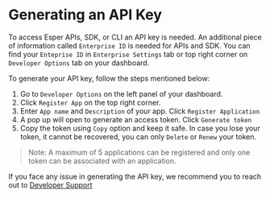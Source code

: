 # Generating an API Key

To access Esper APIs, SDK, or CLI an API key is needed. An additional piece of information called `Enterprise ID` is needed for APIs and SDK. You can find your `Enteprise ID` in `Enterprise Settings` tab or top right corner on `Developer Options` tab on your dashboard. 

To generate your API key, follow the steps mentioned below:

1. Go to `Developer Options` on the left panel of your dashboard.
2. Click `Register App` on the top right corner.
3. Enter `App name` and `Description` of your app. Click `Register Application`
4. A pop up will open to generate an access token. Click `Generate token`
5. Copy the token using `Copy` option and keep it safe. In case you lose your token, it cannot be recovered, you can only `Delete` or `Renew` your token.

> Note: A maximum of 5 applications can be registered and only one token can be associated with an application.


If you face any issue in generating the API key, we recommend you to reach out to [Developer Support](http://example.com)
